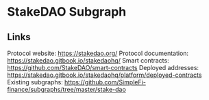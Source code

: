 # StakeDAO Subgraph

## Links

Protocol website: https://stakedao.org/
Protocol documentation: https://stakedao.gitbook.io/stakedaohq/
Smart contracts: https://github.com/StakeDAO/smart-contracts
Deployed addresses: https://stakedao.gitbook.io/stakedaohq/platform/deployed-contracts
Existing subgraphs: https://github.com/SimpleFi-finance/subgraphs/tree/master/stake-dao
